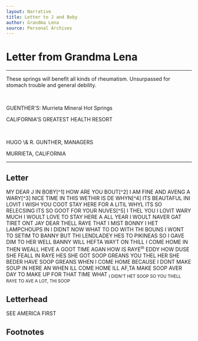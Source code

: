 ```yaml
---
layout: Narrative
title: Letter to J and Boby
author: Grandma Lena
source: Personal Archives
---
```

# Letter from Grandma Lena
---
<a id="Letterhead" />

<p class="smaller">These springs will benefit all kinds of rheumatism. Unsurpassed for stomach trouble and general debility.</p>
<br>
<p class="centered">GUENTHER'S: Murrieta Mineral Hot Springs</p>

<p class="smaller">CALIFORNIA'S GREATEST HEALTH RESORT</p>
<br>

<p class="smaller">HUGO \& R. GUNTHER, MANAGERS</p>

<p class="smaller">MURRIETA, CALIFORNIA</p>

---

## Letter
<p class="body"> MY DEAR J IN BOBY[^1] HOW ARE YOU BOUT[^2] I AM FINE AND AVENG A WARY[^3] NICE TIME IN THIS WETHIR IS DE WHYN[^4] ITS BEAUTAFUL INI LOVIT I WISH YOU COOT STAY HERE FOR A LITIL WHYL ITS SO RELECSING ITS SO GOOT FOR YOUR NUVES[^5] I THEL YOU I LOVIT WARY MUCH I WOULT LOVE TO STAY HERE A ALL YEAR I WOULT NAVER GAT TIRET ONT JAY DEAR THELL RAYE THAT I MIST BONNY I HET LAMPCHOUPS IN I DIDNT NOW WHAT TO DO WITH THI BOUNS I WONT TO SETIM TO BANNY BUT THI LENDLADEY HES TO PIKINEAS SO I GAVE DIM TO HER WELL BANNY WILL HEFTA WAYT ON THILL I COME HOME IN THEN WEALL HEVE A GOOT TIME AGAN HOW IS RAYE<sup>in</sup> EDDY HOW DUSE SHE FEALL IN RAYE HES SHE GOT SOOP GREANS YOU THEL HER SHE BEDER HAVE SOOP GREANS WHEN I COME HOME BECAUSE I DONT MAKE SOUP IN HERE AN WHEN ILL COME HOME ILL AF,TA MAKE SOOP AVER DAY TO MAKE UP FOR THAT TIME WHAT <sub>I DIDN'T HET SOOP SO YOU THELL RAYE TO AVE A LOT, THI SOOP </sub>

## Letterhead
SEE AMERICA FIRST

## Footnotes
[^1]: Jay Rivken was Lena's daughter; Bob Rivken was her husband. They lived in California. 
[^2] Both
[^3] having a very
[^4] Devine
[^5] good for your nerves. Lena emigratted from Russia in 1903, and her first language was Yiddish. Uncle Bob taught her to read and write English in the late 1930s.
![Photocopy of original letter](/MyDearJ-1.pdf "Photocopy of original letter.")